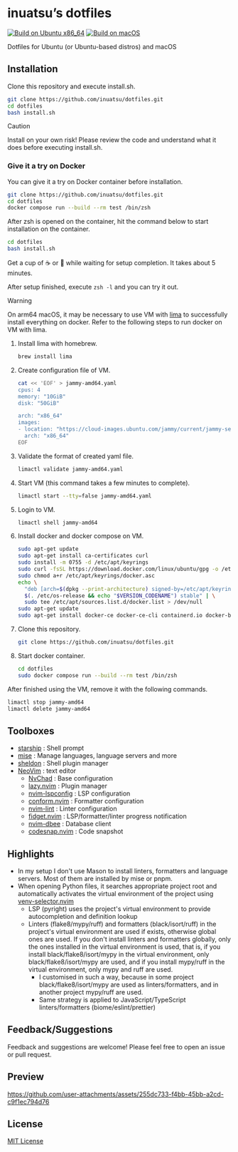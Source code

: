 # inuatsu’s dotfiles

[![Build on Ubuntu x86_64](https://github.com/inuatsu/dotfiles/actions/workflows/ubuntu_x86-64_build.yml/badge.svg)](https://github.com/inuatsu/dotfiles/actions/workflows/ubuntu_x86-64_build.yml)
[![Build on macOS](https://github.com/inuatsu/dotfiles/actions/workflows/macos_arm64_build.yml/badge.svg)](https://github.com/inuatsu/dotfiles/actions/workflows/macos_arm64_build.yml)

Dotfiles for Ubuntu (or Ubuntu-based distros) and macOS

## Installation

Clone this repository and execute install.sh.

```bash
git clone https://github.com/inuatsu/dotfiles.git
cd dotfiles
bash install.sh
```

> [!CAUTION]
>
> Install on your own risk!
> Please review the code and understand what it does before executing install.sh.

### Give it a try on Docker

You can give it a try on Docker container before installation.

```bash
git clone https://github.com/inuatsu/dotfiles.git
cd dotfiles
docker compose run --build --rm test /bin/zsh
```

After zsh is opened on the container,
hit the command below to start installation on the container.

```bash
cd dotfiles
bash install.sh
```

Get a cup of ☕ or 🍵 while waiting for setup completion. It takes about 5 minutes.

After setup finished, execute `zsh -l` and you can try it out.

> [!WARNING]
> On arm64 macOS, it may be necessary to use VM with [lima](https://github.com/lima-vm/lima) to successfully install everything on docker.
> Refer to the following steps to run docker on VM with lima.
>
> 1. Install lima with homebrew.
>
>    ```bash
>    brew install lima
>    ```
>
> 2. Create configuration file of VM.
>
>    ```bash
>    cat << 'EOF' > jammy-amd64.yaml
>    cpus: 4
>    memory: "10GiB"
>    disk: "50GiB"
>
>    arch: "x86_64"
>    images:
>    - location: "https://cloud-images.ubuntu.com/jammy/current/jammy-server-cloudimg-amd64.img"
>      arch: "x86_64"
>    EOF
>    ```
>
> 3. Validate the format of created yaml file.
>
>    ```bash
>    limactl validate jammy-amd64.yaml
>    ```
>
> 4. Start VM (this command takes a few minutes to complete).
>
>    ```bash
>    limactl start --tty=false jammy-amd64.yaml
>    ```
>
> 5. Login to VM.
>
>    ```bash
>    limactl shell jammy-amd64
>    ```
>
> 6. Install docker and docker compose on VM.
>
>    ```bash
>    sudo apt-get update
>    sudo apt-get install ca-certificates curl
>    sudo install -m 0755 -d /etc/apt/keyrings
>    sudo curl -fsSL https://download.docker.com/linux/ubuntu/gpg -o /etc/apt/keyrings/docker.asc
>    sudo chmod a+r /etc/apt/keyrings/docker.asc
>    echo \
>      "deb [arch=$(dpkg --print-architecture) signed-by=/etc/apt/keyrings/docker.asc] https://download.docker.com/linux/ubuntu \
>      $(. /etc/os-release && echo "$VERSION_CODENAME") stable" | \
>      sudo tee /etc/apt/sources.list.d/docker.list > /dev/null
>    sudo apt-get update
>    sudo apt-get install docker-ce docker-ce-cli containerd.io docker-buildx-plugin docker-compose-plugin
>    ```
>
> 7. Clone this repository.
>
>    ```bash
>    git clone https://github.com/inuatsu/dotfiles.git
>    ```
>
> 8. Start docker container.
>
>    ```bash
>    cd dotfiles
>    sudo docker compose run --build --rm test /bin/zsh
>    ```
>
> After finished using the VM, remove it with the following commands.
>
> ```bash
> limactl stop jammy-amd64
> limactl delete jammy-amd64
> ```

## Toolboxes

- [starship](https://starship.rs/) : Shell prompt
- [mise](https://mise.jdx.dev/) : Manage languages, language servers and more
- [sheldon](https://sheldon.cli.rs/) : Shell plugin manager
- [NeoVim](https://neovim.io/) : text editor
  - [NvChad](https://nvchad.com/) : Base configuration
  - [lazy.nvim](https://lazy.folke.io/) : Plugin manager
  - [nvim-lspconfig](https://github.com/neovim/nvim-lspconfig) : LSP configuration
  - [conform.nvim](https://github.com/stevearc/conform.nvim) : Formatter configuration
  - [nvim-lint](https://github.com/mfussenegger/nvim-lint) : Linter configuration
  - [fidget.nvim](https://github.com/j-hui/fidget.nvim) : LSP/formatter/linter progress notification
  - [nvim-dbee](https://github.com/kndndrj/nvim-dbee) : Database client
  - [codesnap.nvim](https://github.com/mistricky/codesnap.nvim) : Code snapshot

## Highlights

- In my setup I don't use Mason to install linters, formatters and language servers.
  Most of them are installed by mise or pnpm.
- When opening Python files, it searches appropriate project root
  and automatically activates the virtual environment of the project using
  [venv-selector.nvim](https://github.com/linux-cultist/venv-selector.nvim/tree/regexp)
  - LSP (pyright) uses the project's virtual environment
    to provide autocompletion and definition lookup
  - Linters (flake8/mypy/ruff) and formatters (black/isort/ruff)
    in the project's virtual environment are used if exists,
    otherwise global ones are used.
    If you don't install linters and formatters globally,
    only the ones installed in the virtual environment is used, that is,
    if you install black/flake8/isort/mypy in the virtual environment,
    only black/flake8/isort/mypy are used,
    and if you install mypy/ruff in the virtual environment,
    only mypy and ruff are used.
    - I customised in such a way,
      because in some project black/flake8/isort/mypy are used as linters/formatters,
      and in another project mypy/ruff are used.
    - Same strategy is applied to JavaScript/TypeScript linters/formatters (biome/eslint/prettier)

## Feedback/Suggestions

Feedback and suggestions are welcome!
Please feel free to open an issue or pull request.

## Preview

<https://github.com/user-attachments/assets/255dc733-f4bb-45bb-a2cd-c9f1ec794d76>

## License

[MIT License](LICENSE)

